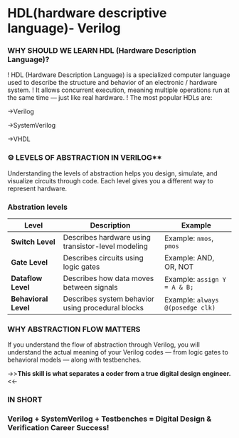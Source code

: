 <h1>HDL(hardware descriptive language)- Verilog </h1>

 ### WHY SHOULD WE LEARN HDL (Hardware Description Language)?

! HDL (Hardware Description Language) is a specialized computer language used to describe the structure and behavior of an electronic / hardware system.
! It allows concurrent execution, meaning multiple operations run at the same time — just like real hardware.
! The most popular HDLs are:

->Verilog

->SystemVerilog

->VHDL

### ⚙️ LEVELS OF ABSTRACTION IN VERILOG**

Understanding the levels of abstraction helps you design, simulate, and visualize circuits through code.
Each level gives you a different way to represent hardware.

### Abstration levels 
| **Level**            | **Description**                                    | **Example**                      |
| -------------------- | -------------------------------------------------- | -------------------------------- |
| **Switch Level**     | Describes hardware using transistor-level modeling | Example: `nmos`, `pmos`          |
| **Gate Level**       | Describes circuits using logic gates               | Example: AND, OR, NOT            |
| **Dataflow Level**   | Describes how data moves between signals           | Example: `assign Y = A & B;`     |
| **Behavioral Level** | Describes system behavior using procedural blocks  | Example: `always @(posedge clk)` |
### WHY ABSTRACTION FLOW MATTERS

If you understand the flow of abstraction through Verilog,
you will understand the actual meaning of your Verilog codes —
from logic gates to behavioral models — along with testbenches.

->>**This skill is what separates a coder from a true digital design engineer.**<<-

### IN SHORT
<h3>Verilog + SystemVerilog + Testbenches = Digital Design & Verification Career Success!</h3>
